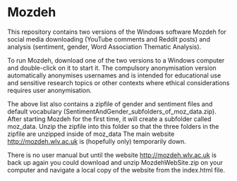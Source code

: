 # Mozdeh
This repository contains two versions of the Windows software Mozdeh for social media downloading (YouTube comments and Reddit posts) and analysis (sentiment, gender, Word Association Thematic Analysis).

To run Mozdeh, download one of the two versions to a Windows computer and double-click on it to start it.
The compulsory anonymisation version automatically anonymises usernames and is intended for educational use and sensitive research topics or other contexts where ethical considerations requires user anonymisation.

The above list also contains a zipfile of gender and sentiment files and default vocabulary (SentimentAndGender_subfolders_of_moz_data.zip). After starting Mozdeh for the first time, it will create a subfolder called moz_data. Unzip the zipfile into this folder so that the three folders in the zipfile are unzipped inside of moz_data
The main website http://mozdeh.wlv.ac.uk is (hopefully only) temporarily down.

There is no user manual but until the website http://mozdeh.wlv.ac.uk is back up again you could download and unzip MozdehWebSite.zip on your computer and navigate a local copy of the website from the index.html file.
